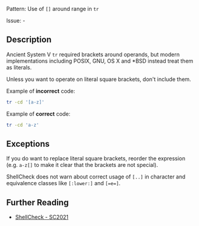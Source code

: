 Pattern: Use of `[]` around range in `tr`

Issue: -

## Description

Ancient System V `tr` required brackets around operands, but modern implementations including POSIX, GNU, OS X and *BSD instead treat them as literals.

Unless you want to operate on literal square brackets, don't include them.

Example of **incorrect** code:

```sh
tr -cd '[a-z]'
```

Example of **correct** code:

```sh
tr -cd 'a-z'
```
## Exceptions

If you do want to replace literal square brackets, reorder the expression (e.g. `a-z[]` to make it clear that the brackets are not special).

ShellCheck does not warn about correct usage of `[..]` in character and equivalence classes like `[:lower:]` and `[=e=]`.

## Further Reading

* [ShellCheck - SC2021](https://github.com/koalaman/shellcheck/wiki/SC2021)
